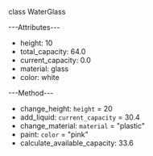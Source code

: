 class WaterGlass

---Attributes---

+ height: 10
+ total_capacity: 64.0
+ current_capacity: 0.0
+ material: glass
+ color: white



---Method---

+ change_height: `height` = 20
+ add_liquid: `current_capacity` = 30.4
+ change_material: `material` = "plastic"
+ paint: `color` = "pink"
+ calculate_available_capacity:  33.6
